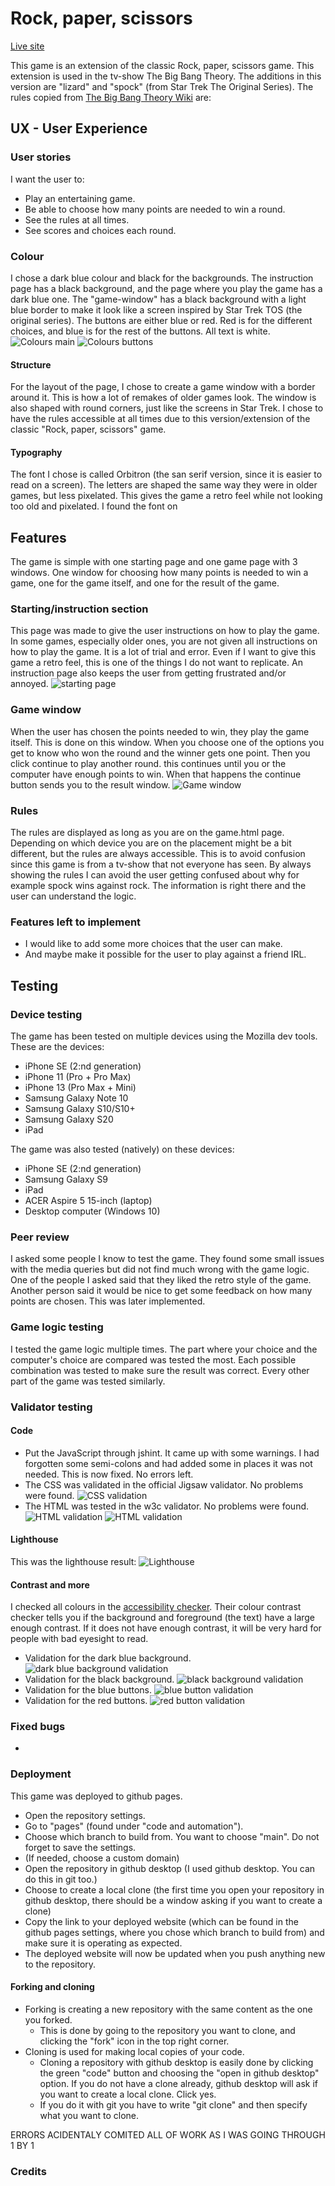 # Rock, paper, scissors
[Live site](https://11bus11.github.io/lizard-spock-extension/)

This game is an extension of the classic Rock, paper, scissors game. This extension is used in the tv-show The Big Bang Theory. The additions in this version are "lizard" and "spock" (from Star Trek The Original Series). The rules copied from [The Big Bang Theory Wiki](https://bigbangtheory.fandom.com/wiki/Rock,_Paper,_Scissors,_Lizard,_Spock) are:


## UX - User Experience

### User stories
I want the user to:
- Play an entertaining game.
- Be able to choose how many points are needed to win a round.
- See the rules at all times.
- See scores and choices each round.

### Colour
I chose a dark blue colour and black for the backgrounds. The instruction page has a black background, and the page where you play the game has a dark blue one. The "game-window" has a black background with a light blue border to make it look like a screen inspired by Star Trek TOS (the original series). The buttons are either blue or red. Red is for the different choices, and blue is for the rest of the buttons. All text is white.
![Colours main](assets/media/Spock_main_colours.png)
![Colours buttons](assets/media/Spock_buttons_colours.png)


#### Structure
For the layout of the page, I chose to create a game window with a border around it. This is how a lot of remakes of older games look. The window is also shaped with round corners, just like the screens in Star Trek. I chose to have the rules accessible at all times due to this version/extension of the classic "Rock, paper, scissors" game. 
#### Typography
The font I chose is called Orbitron (the san serif version, since it is easier to read on a screen). The letters are shaped the same way they were in older games, but less pixelated. This gives the game a retro feel while not looking too old and pixelated. I found the font on 

## Features
The game is simple with one starting page and one game page with 3 windows. One window for choosing how many points is needed to win a game, one for the game itself, and one for the result of the game. 

### Starting/instruction section
This page was made to give the user instructions on how to play the game. In some games, especially older ones, you are not given all instructions on how to play the game. It is a lot of trial and error. Even if I want to give this game a retro feel, this is one of the things I do not want to replicate. An instruction page also keeps the user from getting frustrated and/or annoyed.
![starting page](assets/media/start_comp.PNG)


### Game window
When the user has chosen the points needed to win, they play the game itself. This is done on this window. When you choose one of the options you get to know who won the round and the winner gets one point. Then you click continue to play another round. this continues until you or the computer have enough points to win. When that happens the continue button sends you to the result window.
![Game window](assets/media/game_comp.PNG)


### Rules
The rules are displayed as long as you are on the game.html page. Depending on which device you are on the placement might be a bit different, but the rules are always accessible. This is to avoid confusion since this game is from a tv-show that not everyone has seen. By always showing the rules I can avoid the user getting confused about why for example spock wins against rock. The information is right there and the user can understand the logic. 


### Features left to implement
- I would like to add some more choices that the user can make.
- And maybe make it possible for the user to play against a friend IRL.

## Testing

### Device testing
The game has been tested on multiple devices using the Mozilla dev tools. These are the devices:
- iPhone SE (2:nd generation)
- iPhone 11 (Pro + Pro Max)
- iPhone 13 (Pro Max + Mini)
- Samsung Galaxy Note 10
- Samsung Galaxy S10/S10+
- Samsung Galaxy S20
- iPad

The game was also tested (natively) on these devices:
- iPhone SE (2:nd generation)
- Samsung Galaxy S9
- iPad
- ACER Aspire 5 15-inch (laptop)
- Desktop computer (Windows 10)


### Peer review
I asked some people I know to test the game. They found some small issues with the media queries but did not find much wrong with the game logic.
One of the people I asked said that they liked the retro style of the game. Another person said it would be nice to get some feedback on how many points are chosen. This was later implemented.

### Game logic testing
I tested the game logic multiple times. The part where your choice and the computer's choice are compared was tested the most. Each possible combination was tested to make sure the result was correct. Every other part of the game was tested similarly.

### Validator testing
#### Code
- Put the JavaScript through jshint. It came up with some warnings. I had forgotten some semi-colons and had added some in places it was not needed. This is now fixed. No errors left.
- The CSS was validated in the official Jigsaw validator. No problems were found.
![CSS validation](assets/media/spock_css_validation.PNG)
- The HTML was tested in the w3c validator. No problems were found.
![HTML validation](assets/media/spock_HTMLgame_validation.PNG)
![HTML validation](assets/media/spock_HTMLindex_validation.PNG)

#### Lighthouse
This was the lighthouse result:
![Lighthouse](assets/media/spock_lighthouse.PNG)

#### Contrast and more
I checked all colours in the [accessibility checker](https://www.accessibilitychecker.org/color-contrast-checker/). Their colour contrast checker tells you if the background and foreground (the text) have a large enough contrast. If it does not have enough contrast, it will be very hard for people with bad eyesight to read.
- Validation for the dark blue background.
![dark blue background validation](assets/media/dark_blue_contrast.PNG)
- Validation for the black background.
![black background validation](assets/media/black_contrast.PNG)
- Validation for the blue buttons.
![blue button validation](assets/media/blue_contrast.PNG)
- Validation for the red buttons.
![red button validation](assets/media/red_contrast.PNG)

### Fixed bugs
- 

### Deployment
This game was deployed to github pages.

- Open the repository settings.
- Go to "pages" (found under "code and automation").
- Choose which branch to build from. You want to choose "main". Do not forget to save the settings.
- (If needed, choose a custom domain)
- Open the repository in github desktop (I used github desktop. You can do this in git too.)
- Choose to create a local clone (the first time you open your repository in github desktop, there should be a window asking if you want to create a clone)
- Copy the link to your deployed website (which can be found in the github pages settings, where you chose which branch to build from) and make sure it is operating as expected.
- The deployed website will now be updated when you push anything new to the repository.

#### Forking and cloning
- Forking is creating a new repository with the same content as the one you forked. 
    - This is done by going to the repository you want to clone, and clicking the "fork" icon in the top right corner.
- Cloning is used for making local copies of your code.
    - Cloning a repository with github desktop is easily done by clicking the green "code" button and choosing the "open in github desktop" option. If you do not have a clone already, github desktop will ask if you want to create a local clone. Click yes.
    - If you do it with git you have to write "git clone" and then specify what you want to clone.

ERRORS 
ACIDENTALY COMITED ALL OF WORK AS I WAS GOING THROUGH 1 BY 1
### Credits

